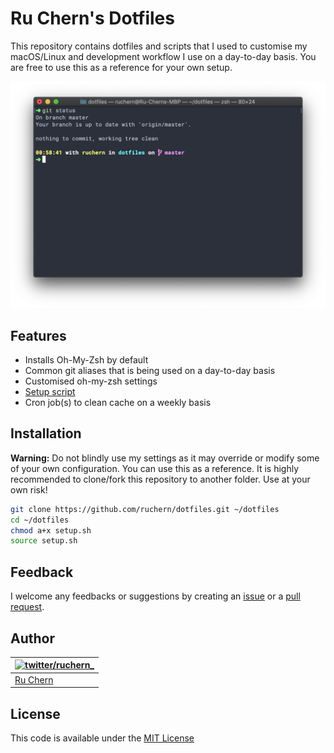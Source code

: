 # Ru Chern's Dotfiles

This repository contains dotfiles and scripts that I used to customise my macOS/Linux and development workflow I use on a day-to-day basis. You are free to use this as a reference for your own setup.

![Terminal](terminal.png)

## Features

- Installs Oh-My-Zsh by default
- Common git aliases that is being used on a day-to-day basis
- Customised oh-my-zsh settings
- [Setup script](setup.sh)
- Cron job(s) to clean cache on a weekly basis

## Installation

**Warning:** Do not blindly use my settings as it may override or modify some of your own configuration. You can use this as a reference. It is highly recommended to clone/fork this repository to another folder. Use at your own risk!

```bash
git clone https://github.com/ruchern/dotfiles.git ~/dotfiles
cd ~/dotfiles
chmod a+x setup.sh
source setup.sh
```

## Feedback

I welcome any feedbacks or suggestions by creating an [issue](https://github.com/ruchern/dotfiles/issues) or a [pull request](https://github.com/ruchern/dotfiles/pulls).

## Author

| [![twitter/ruchern_](http://gravatar.com/avatar/ca46c3c4924097de7e4d92f80cda8e21)](https://twitter.com/ruchern_ "Follow @ruchern_ on Twitter") |
|---|
| [Ru Chern](https://ruchern.com) |

## License

This code is available under the [MIT License](LICENSE)
